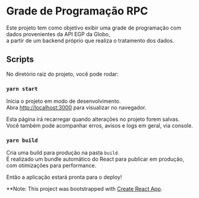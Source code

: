 # Grade de Programação RPC
Este projeto tem como objetivo exibir uma grade de programação com dados provenientes da API EGP da Globo,\
a partir de um backend próprio que realiza o tratamento dos dados.

## Scripts

No diretório raíz do projeto, você pode rodar:

### `yarn start`

Inicia o projeto em modo de desenvolvimento.\
Abra [http://localhost:3000](http://localhost:3000) para visualizar no navegador.

Esta página irá recarregar quando alterações no projeto forem salvas.\
Você também pode acompanhar erros, avisos e logs em geral, via console.

### `yarn build`

Cria uma build para produção na pasta `build`.\
É realizado um bundle automático do React para publicar em produção, com otimizações para performance.

Então a aplicação estará pronta para o deploy!

**Note: This project was bootstrapped with [Create React App](https://github.com/facebook/create-react-app).

